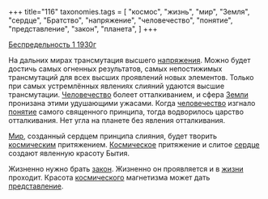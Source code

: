 +++
title="116"
taxonomies.tags = [
 "космос",
 "жизнь",
 "мир",
 "Земля",
 "сердце",
 "Братство",
 "напряжение",
 "человечество",
 "понятие",
 "представление",
 "закон",
 "планета",
]
+++

[Беспредельность 1 1930г](/agni/1930)

На дальних мирах трансмутация высшего [напряжения](/tags/напряжение). Можно будет достичь самых огненных результатов, самых непостижимых трансмутаций для всех высших проявлений новых элементов. Только при самых устремлённых явлениях слияний удаются высшие трансмутации. [Человечество](/tags/[человечество](/tags/человечество)) болеет отталкиванием, и сфера [Земли](/tags/Земля) пронизана этими удушающими ужасами. Когда [человечество](/tags/человечество) изгнало [понятие](/tags/понятие) самого священного принципа, тогда водворилось царство отталкивания. Нет угла на планете без явления отталкивания.   

[Мир](/tags/мир), созданный сердцем принципа слияния, будет творить [космическим](/tags/космос) притяжением. [Космическое](/tags/космос) притяжение и слитое [сердце](/tags/сердце) создают явленную красоту Бытия.   

Жизненно нужно брать [закон](/tags/закон). Жизненно он проявляется и в [жизни](/tags/жизнь) проходит. Красота [космического](/tags/космос) магнетизма может дать [представление](/tags/представление).